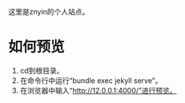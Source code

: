 这里是znyin的个人站点。

# 如何预览

1. cd到根目录。
2. 在命令行中运行“bundle exec jekyll serve”。
3. 在浏览器中输入“http://12.0.0.1:4000/”进行预览。